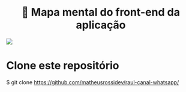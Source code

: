 <h1 align="center">
    🤯 Mapa mental do front-end da aplicação
</h1>
<img src="https://i.imgur.com/ugE1YVd.png"/>

# Clone este repositório
$ git clone https://github.com/matheusrossidev/raul-canal-whatsapp/
